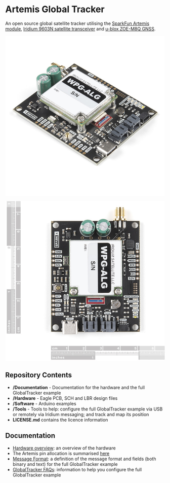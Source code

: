 # Artemis Global Tracker

An open source global satellite tracker utilising the [SparkFun Artemis module](https://www.sparkfun.com/products/15484),
[Iridium 9603N satellite transceiver](https://www.iridium.com/products/iridium-9603/) and [u-blox ZOE-M8Q GNSS](https://www.u-blox.com/en/product/zoe-m8-series).

![16469-Artemis_Global_Tracker-02.jpg](img/16469-Artemis_Global_Tracker-02.jpg)

![16469-Artemis_Global_Tracker-04.jpg](img/16469-Artemis_Global_Tracker-04.jpg)

## Repository Contents

- **/Documentation** - Documentation for the hardware and the full GlobalTracker example
- **/Hardware** - Eagle PCB, SCH and LBR design files
- **/Software** - Arduino examples
- **/Tools** - Tools to help: configure the full GlobalTracker example via USB or remotely via Iridium messaging; and track and map its position
- **LICENSE.md** contains the licence information

## Documentation

- [Hardware overview](Documentation/Hardware_Overview/README.md): an overview of the hardware
- The Artemis pin allocation is summarised [here](Documentation/Hardware_Overview/ARTEMIS_PINS.md)
- [Message Format](Documentation/Message_Format/README.md): a definition of the message format and fields (both binary and text) for the full GlobalTracker example
- [GlobalTracker FAQs](Documentation/GlobalTracker_FAQs/README.md): information to help you configure the full GlobalTracker example
